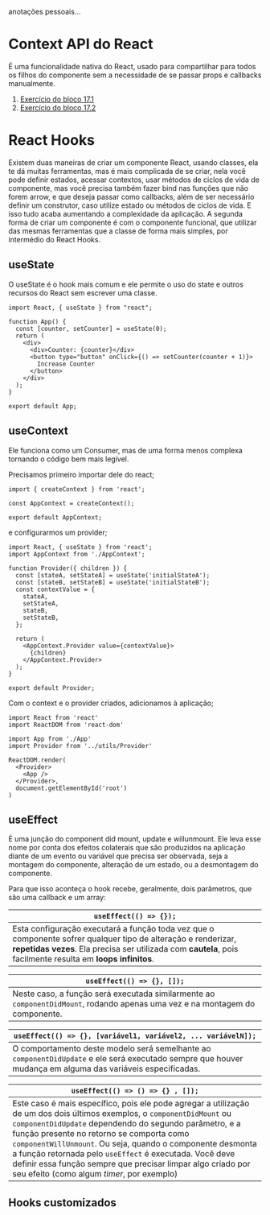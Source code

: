 anotações pessoais...

# Context API do React

É uma funcionalidade nativa do React, usado para compartilhar para todos os filhos do componente sem a necessidade de se passar props e callbacks manualmente.

1. [Exercício do bloco 17.1](https://github.com/davidrogger/exercise-contextAPI-refactoring)
2. [Exercício do bloco 17.2](https://github.com/davidrogger/exercise-react-hooks-refactoring)

# React Hooks

Existem duas maneiras de criar um componente React, usando classes, ela te dá muitas ferramentas, mas é mais complicada de se criar, nela vocẽ pode definir estados, acessar contextos, usar métodos de ciclos de vida de componente, mas você precisa também fazer bind nas funções que não forem arrow, e que deseja passar como callbacks, além de ser necessário definir um construtor, caso utilize estado ou métodos de ciclos de vida. E isso tudo acaba aumentando a complexidade da aplicação.
A segunda forma de criar um componente é com o componente funcional, que utilizar das mesmas ferramentas que a classe de forma mais simples, por intermédio do React Hooks.

## useState

O useState é o hook mais comum e ele permite o uso do state e outros recursos do React sem escrever uma classe.

```
import React, { useState } from "react";

function App() {
  const [counter, setCounter] = useState(0);
  return (
    <div>
      <div>Counter: {counter}</div>
      <button type="button" onClick={() => setCounter(counter + 1)}>
        Increase Counter
      </button>
    </div>
  );
}

export default App;
```
## useContext

Ele funciona como um Consumer, mas de uma forma menos complexa tornando o código bem mais legível.

Precisamos primeiro importar dele do react;

```
import { createContext } from 'react';

const AppContext = createContext();

export default AppContext;
```

e configurarmos um provider;


```
import React, { useState } from 'react';
import AppContext from './AppContext';

function Provider({ children }) {
  const [stateA, setStateA] = useState('initialStateA');
  const [stateB, setStateB] = useState('initialStateB');
  const contextValue = {
    stateA,
    setStateA,
    stateB,
    setStateB,
  };

  return (
    <AppContext.Provider value={contextValue}>
      {children}
    </AppContext.Provider>
  );
}

export default Provider;
```

Com o context e o provider criados, adicionamos à aplicação;

```
import React from 'react'
import ReactDOM from 'react-dom'

import App from './App'
import Provider from '../utils/Provider'

ReactDOM.render(
  <Provider>
    <App />
  </Provider>,
  document.getElementById('root')
)
```

## useEffect

É uma junção do component did mount, update e willunmount.
Ele leva esse nome por conta dos efeitos colaterais que são produzidos na aplicação diante de um evento ou variável que precisa ser observada, seja a montagem do componente, alteração de um estado, ou a desmontagem do componente.

Para que isso aconteça o hook recebe, geralmente, dois parâmetros, que são uma callback e um array:

|`useEffect(() => {});`|
| -------------------- |
| Esta configuração executará a função toda vez que o componente sofrer qualquer tipo de alteração e renderizar, **repetidas vezes**. Ela precisa ser utilizada com **cautela**, pois facilmente resulta em **loops infinitos**. |

| `useEffect(() => {}, []);` |
| -------------------------- |
| Neste caso, a função será executada similarmente ao `componentDidMount`, rodando apenas uma vez e na montagem do componente. |

| `useEffect(() => {}, [variável1, variável2, ... variávelN]);` |
| ------------------------------------------------------------- |
| O comportamento deste modelo será semelhante ao `componentDidUpdate` e ele será executado sempre que houver mudança em alguma das variáveis especificadas. |

| `useEffect(() => () => {} , []);` |
| --------------------------------- |
| Este caso é mais específico, pois ele pode agregar a utilização de um dos dois últimos exemplos, o `componentDidMount` ou `componentDidUpdate` dependendo do segundo parâmetro, e a função presente no retorno se comporta como `componentWillUnmount`. Ou seja, quando o componente desmonta a função retornada pelo `useEffect` é executada. Você deve definir essa função sempre que precisar limpar algo criado por seu efeito (como algum _timer_, por exemplo) |

## Hooks customizados
